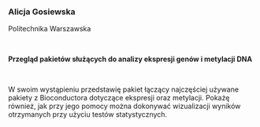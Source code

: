 <!--html_preserve-->
<span>
<h3>
Alicja Gosiewska
</h3>
<p>
Politechnika Warszawska
</p>
<br/>
<p>
<strong>Przegląd pakietów służących do analizy ekspresji genów i
metylacji DNA</strong>
</p>
<br/>
<p>
W swoim wystąpieniu przedstawię pakiet łączący najczęściej używane
pakiety z Bioconductora dotyczące ekspresji oraz metylacji. Pokażę
również, jak przy jego pomocy można dokonywać wizualizacji wyników
otrzymanych przy użyciu testów statystycznych.
</p>
</span><!--/html_preserve-->
